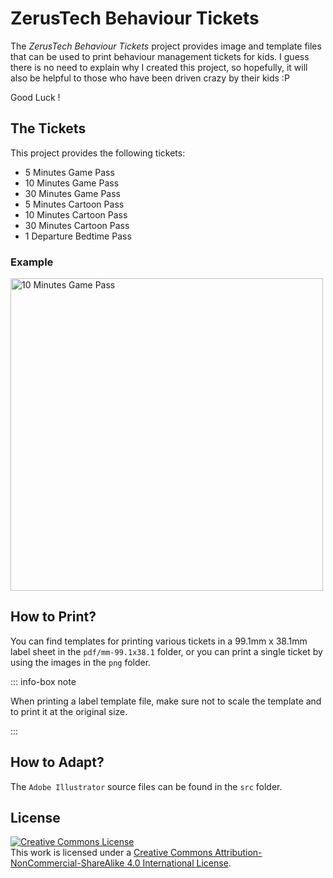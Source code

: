 ZerusTech Behaviour Tickets
================================================
The *ZerusTech Behaviour Tickets* project provides image and template files that
can be used to print behaviour management tickets for kids. I guess there is no
need to explain why I created this project, so hopefully, it will also be helpful
to those who have been driven crazy by their kids :P

Good Luck !

The Tickets
-------------

This project provides the following tickets:
* 5 Minutes Game Pass
* 10 Minutes Game Pass
* 30 Minutes Game Pass
* 5 Minutes Cartoon Pass
* 10 Minutes Cartoon Pass
* 30 Minutes Cartoon Pass
* 1 Departure Bedtime Pass

### Example

<img src="png/game-ticket-10-minutes.png" alt="10 Minutes Game Pass" width="500" />

How to Print?
--------------

You can find templates for printing various tickets in a 99.1mm x 38.1mm label
sheet in the ``pdf/mm-99.1x38.1`` folder, or you can print a single ticket by
using the images in the ``png`` folder.

::: info-box note

When printing a label template file, make sure not to scale the template and
to print it at the original size.

:::

How to Adapt?
--------------

The ``Adobe Illustrator`` source files can be found in the ``src`` folder.


License
-------
<a rel="license" href="http://creativecommons.org/licenses/by-nc-sa/4.0/">
    <img alt="Creative Commons License" style="border-width:0" src="https://i.creativecommons.org/l/by-nc-sa/4.0/88x31.png" />
</a>
<br />
This work is licensed under a <a rel="license" href="http://creativecommons.org/licenses/by-nc-sa/4.0/">Creative Commons Attribution-NonCommercial-ShareAlike 4.0 International License</a>.

